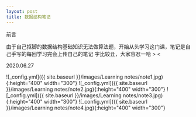 ```yaml
---
layout: post
title: 数据结构笔记
---
```


前言

由于自己抠脚的数据结构基础知识无法做算法题，开始从头学习这门课，笔记是自己手写的每回学习完会上传自己的笔记
字比较丑，大家容忍一哈 > <

2020.06.27

![_config.yml]({{ site.baseurl }}/images/Learning notes/note1.jpg){:height="400" width="300"}
![_config.yml]({{ site.baseurl }}/images/Learning notes/note2.jpg){:height="400" width="300"}
![_config.yml]({{ site.baseurl }}/images/Learning notes/note3.jpg){:height="400" width="300"}
![_config.yml]({{ site.baseurl }}/images/Learning notes/note4.jpg){:height="400" width="300"}

